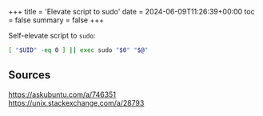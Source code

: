 +++
title = 'Elevate script to sudo'
date = 2024-06-09T11:26:39+00:00
toc = false
summary = false
+++

Self-elevate script to `sudo`:

```bash
[ "$UID" -eq 0 ] || exec sudo "$0" "$@"
```

## Sources

<https://askubuntu.com/a/746351>\
<https://unix.stackexchange.com/a/28793>
